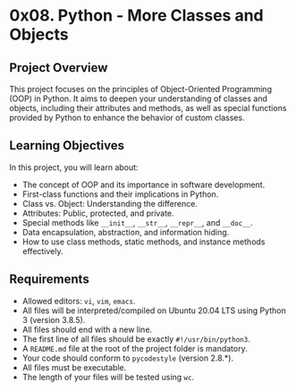 # 0x08. Python - More Classes and Objects

## Project Overview

This project focuses on the principles of Object-Oriented Programming (OOP) in Python. It aims to deepen your understanding of classes and objects, including their attributes and methods, as well as special functions provided by Python to enhance the behavior of custom classes.

## Learning Objectives

In this project, you will learn about:
- The concept of OOP and its importance in software development.
- First-class functions and their implications in Python.
- Class vs. Object: Understanding the difference.
- Attributes: Public, protected, and private.
- Special methods like `__init__`, `__str__`, `__repr__`, and `__doc__`.
- Data encapsulation, abstraction, and information hiding.
- How to use class methods, static methods, and instance methods effectively.

## Requirements

- Allowed editors: `vi`, `vim`, `emacs`.
- All files will be interpreted/compiled on Ubuntu 20.04 LTS using Python 3 (version 3.8.5).
- All files should end with a new line.
- The first line of all files should be exactly `#!/usr/bin/python3`.
- A `README.md` file at the root of the project folder is mandatory.
- Your code should conform to `pycodestyle` (version 2.8.*).
- All files must be executable.
- The length of your files will be tested using `wc`.
